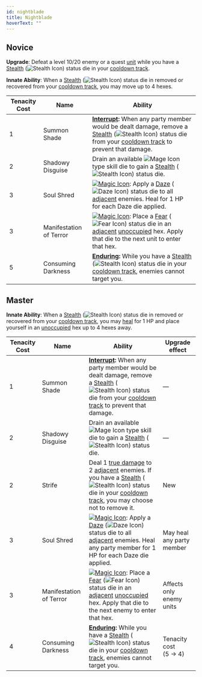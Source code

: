```yaml
---
id: nightblade
title: Nightblade
hoverText: ""
---
```


## Novice

**Upgrade**: Defeat a level 10/20 enemy or a quest [unit](/docs/glossary/unit) while you have a [Stealth](/docs/status-effects/stealth) (<img src="/icons/stealth.svg" alt="Stealth Icon" class="icon-svg" />) status die in your [cooldown track](/docs/glossary/cooldown-track).

**Innate Ability**: When a [Stealth](/docs/status-effects/stealth) (<img src="/icons/stealth.svg" alt="Stealth Icon" class="icon-svg" />) status die in removed or recovered from your [cooldown track](/docs/glossary/cooldown-track), you may move up to 4 hexes.

| Tenacity Cost | Name                    | Ability                                                                                                                                                                                                                                                                                                                                                     |
| ------------- | ----------------------- | ----------------------------------------------------------------------------------------------------------------------------------------------------------------------------------------------------------------------------------------------------------------------------------------------------------------------------------------------------------- |
| 1             | Summon Shade            | **[Interrupt](/docs/glossary/interrupt):** When any party member would be dealt damage, remove a [Stealth](/docs/status-effects/stealth) (<img src="/icons/stealth.svg" alt="Stealth Icon" class="icon-svg" />) status die from your [cooldown track](/docs/glossary/cooldown-track) to prevent that damage.                                                |
| 2             | Shadowy Disguise        | Drain an available <img src="/icons/mage.svg" alt="Mage Icon" class="icon-svg" /> type skill die to gain a [Stealth](/docs/status-effects/stealth) (<img src="/icons/stealth.svg" alt="Stealth Icon" class="icon-svg" />) status die.                                                                                                                       |
| 3             | Soul Shred              | [<img src="/icons/magic.svg" alt="Magic Icon" class="icon-svg" />](/docs/battle-forms/magic): Apply a [Daze](/docs/status-effects/daze) (<img src="/icons/daze.svg" alt="Daze Icon" class="icon-svg" />) status die to all [adjacent](/docs/glossary/adjacent) enemies. Heal for 1 HP for each Daze die applied.                                            |
| 3             | Manifestation of Terror | [<img src="/icons/magic.svg" alt="Magic Icon" class="icon-svg" />](/docs/battle-forms/magic): Place a [Fear](/docs/status-effects/fear) (<img src="/icons/fear.svg" alt="Fear Icon" class="icon-svg" />) status die in an [adjacent](/docs/glossary/adjacent) [unoccupied](/docs/glossary/occupied) hex. Apply that die to the next unit to enter that hex. |
| 5             | Consuming Darkness      | **[Enduring](/docs/glossary/enduring):** While you have a [Stealth](/docs/status-effects/stealth) (<img src="/icons/stealth.svg" alt="Stealth Icon" class="icon-svg" />) status die in your [cooldown track](/docs/glossary/cooldown-track), enemies cannot target you.                                                                                     |

## Master

**Innate Ability**: When a [Stealth](/docs/status-effects/stealth) (<img src="/icons/stealth.svg" alt="Stealth Icon" class="icon-svg" />) status die in removed or recovered from your [cooldown track](/docs/glossary/cooldown-track), you may [heal](/docs/glossary/healing) for 1 HP and place
yourself in an [unoccupied](/docs/glossary/occupied) hex up to 4 hexes away.

| Tenacity Cost | Name                    | Ability                                                                                                                                                                                                                                                                                                                                                      | Upgrade effect            |
| ------------- | ----------------------- | ------------------------------------------------------------------------------------------------------------------------------------------------------------------------------------------------------------------------------------------------------------------------------------------------------------------------------------------------------------ | ------------------------- |
| 1             | Summon Shade            | **[Interrupt](/docs/glossary/interrupt):** When any party member would be dealt damage, remove a [Stealth](/docs/status-effects/stealth) (<img src="/icons/stealth.svg" alt="Stealth Icon" class="icon-svg" />) status die from your [cooldown track](/docs/glossary/cooldown-track) to prevent that damage.                                                 | —                         |
| 2             | Shadowy Disguise        | Drain an available <img src="/icons/mage.svg" alt="Mage Icon" class="icon-svg" /> type skill die to gain a [Stealth](/docs/status-effects/stealth) (<img src="/icons/stealth.svg" alt="Stealth Icon" class="icon-svg" />) status die.                                                                                                                        | —                         |
| 2             | Strife                  | Deal 1 [true damage](/docs/glossary/true-damage) to 2 [adjacent](/docs/glossary/adjacent) enemies. If you have a [Stealth](/docs/status-effects/stealth) (<img src="/icons/stealth.svg" alt="Stealth Icon" class="icon-svg" />) status die in your [cooldown track](/docs/glossary/cooldown-track), you may choose not to remove it.                         | New                       |
| 3             | Soul Shred              | [<img src="/icons/magic.svg" alt="Magic Icon" class="icon-svg" />](/docs/battle-forms/magic): Apply a [Daze](/docs/status-effects/daze) (<img src="/icons/daze.svg" alt="Daze Icon" class="icon-svg" />) status die to all [adjacent](/docs/glossary/adjacent) enemies. Heal any party member for 1 HP for each Daze die applied.                            | May heal any party member |
| 3             | Manifestation of Terror | [<img src="/icons/magic.svg" alt="Magic Icon" class="icon-svg" />](/docs/battle-forms/magic): Place a [Fear](/docs/status-effects/fear) (<img src="/icons/fear.svg" alt="Fear Icon" class="icon-svg" />) status die in an [adjacent](/docs/glossary/adjacent) [unoccupied](/docs/glossary/occupied) hex. Apply that die to the next enemy to enter that hex. | Affects only enemy units  |
| 4             | Consuming Darkness      | **[Enduring](/docs/glossary/enduring):** While you have a [Stealth](/docs/status-effects/stealth) (<img src="/icons/stealth.svg" alt="Stealth Icon" class="icon-svg" />) status die in your [cooldown track](/docs/glossary/cooldown-track), enemies cannot target you.                                                                                      | Tenacity cost<br/>(5 → 4) |
